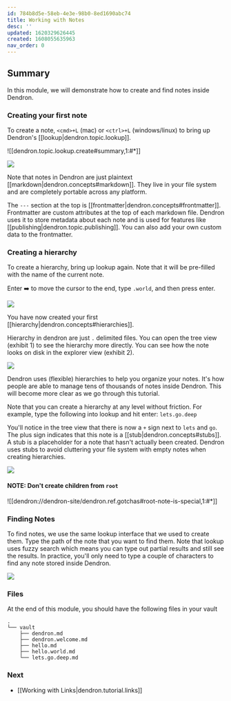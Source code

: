 ```yaml
---
id: 784b8d5e-58eb-4e3e-98b0-8ed1690abc74
title: Working with Notes
desc: ''
updated: 1620329626445
created: 1608055635963
nav_order: 0
---
```


## Summary

In this module, we will demonstrate how to create and find notes inside Dendron.

### Creating your first note

To create a note, `<cmd>+L` (mac) or `<ctrl>+L` (windows/linux) to bring up Dendron's [[lookup|dendron.topic.lookup]]. 

![[dendron.topic.lookup.create#summary,1:#*]]

![](https://foundation-prod-assetspublic53c57cce-8cpvgjldwysl.s3-us-west-2.amazonaws.com/assets/images/quickstart.hello.png)

Note that notes in Dendron are just plaintext [[markdown|dendron.concepts#markdown]]. They live in your file system and are completely portable across any platform. 

The `---` section at the top is [[frontmatter|dendron.concepts#frontmatter]]. Frontmatter are custom attributes at the top of each markdown file. Dendron uses it to store metadata about each note and is used for features like [[publishing|dendron.topic.publishing]]. You can also add your own custom data to the frontmatter. 

### Creating a hierarchy

To create a hierarchy, bring up lookup again. Note that it will be pre-filled with the name of the current note. 

Enter ➡️ to move the cursor to the end, type `.world`, and then press enter. 

![](https://foundation-prod-assetspublic53c57cce-8cpvgjldwysl.s3-us-west-2.amazonaws.com/assets/images/quickstart.hello-world.jpg)

You have now created your first [[hierarchy|dendron.concepts#hierarchies]].

Hierarchy in dendron are just `.` delimited files. You can open the tree view (exhibit 1) to see the hierarchy more directly. You can see how the note looks on disk in the explorer view (exhibit 2).

![](https://foundation-prod-assetspublic53c57cce-8cpvgjldwysl.s3-us-west-2.amazonaws.com/assets/images/quickstart.tree-view.jpg)

Dendron uses (flexible) hierarchies to help you organize your notes. It's how people are able to manage tens of thousands of notes inside Dendron. This will become more clear as we go through this tutorial.

Note that you can create a hierarchy at any level without friction. For example, type the following into lookup and hit enter: `lets.go.deep`

You'll notice in the tree view that there is now a `+` sign next to `lets` and `go`. The plus sign indicates that this note is a [[stub|dendron.concepts#stubs]]. A stub is a placeholder for a note that hasn't actually been created. Dendron uses stubs to avoid cluttering your file system with empty notes when creating hierarchies. 

![](https://foundation-prod-assetspublic53c57cce-8cpvgjldwysl.s3-us-west-2.amazonaws.com/assets/images/quickstart.deep.jpg)

#### NOTE: Don't create children from `root`
![[dendron://dendron-site/dendron.ref.gotchas#root-note-is-special,1:#*]]

### Finding Notes

To find notes, we use the same lookup interface that we used to create them. Type the path of the note that you want to find them. Note that lookup uses fuzzy search which means you can type out partial results and still see the results. In practice, you'll only need to type a couple of characters to find any note stored inside Dendron.

![](https://foundation-prod-assetspublic53c57cce-8cpvgjldwysl.s3-us-west-2.amazonaws.com/assets/images/quickstart.lookup-fuzzy.jpg)


### Files

At the end of this module, you should have the following files in your vault

```
.
└── vault
    ├── dendron.md
    ├── dendron.welcome.md
    ├── hello.md
    ├── hello.world.md
    └── lets.go.deep.md
```

### Next
- [[Working with Links|dendron.tutorial.links]]